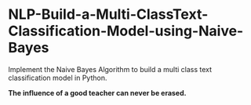 # NLP-Build-a-Multi-ClassText-Classification-Model-using-Naive-Bayes
Implement the Naive Bayes Algorithm to build a multi class text classification model in Python.

**The influence of a good teacher can never be erased.**
